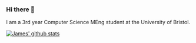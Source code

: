 ### Hi there 👋

I am a 3rd year Computer Science MEng student at the University of Bristol.

<!--
**James-Millan/James-Millan** is a ✨ _special_ ✨ repository because its `README.md` (this file) appears on your GitHub profile.

Here are some ideas to get you started:

- 🔭 I’m currently working on ...
- 🌱 I’m currently learning ...
- 👯 I’m looking to collaborate on ...
- 🤔 I’m looking for help with ...
- 💬 Ask me about ...
- 📫 How to reach me: ...
- 😄 Pronouns: ...
- ⚡ Fun fact: ...
-->
[![James' github stats](https://github-readme-stats.vercel.app/api?username=James-Millan)](https://github.com/anuraghazra/github-readme-stats)
